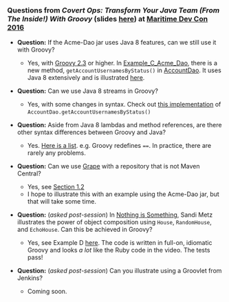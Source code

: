 
### Questions from *Covert Ops: Transform Your Java Team (From The Inside!) With Groovy* (slides [here](http://codetojoy.github.io/talk_maritimedevcon_groovy/assets/player/KeynoteDHTMLPlayer.html#0)) at [Maritime Dev Con 2016](http://maritimedevcon.ca/) 

* **Question:** If the Acme-Dao jar uses Java 8 features, can we still use it with Groovy?
    * Yes, with [Groovy 2.3](http://groovy-lang.org/releasenotes/groovy-2.3.html) or higher. In [Example_C_Acme_Dao](http://bit.ly/25FKJoO), there is a new method, `getAccountUsernamesByStatus()` in [AccountDao](http://bit.ly/1ZphhzN). It uses Java 8 extensively and is illustrated [here](http://bit.ly/1PxmGV4).

* **Question:** Can we use Java 8 streams in Groovy?
    * Yes, with some changes in syntax. Check out [this implementation](http://bit.ly/1O9nsr1) of `AccountDao.getAccountUsernamesByStatus()` 

* **Question:** Aside from Java 8 lambdas and method references, are there other syntax differences between Groovy and Java?
    * Yes. [Here is a list](http://groovy-lang.org/differences.html). e.g. Groovy redefines `==`. In practice, there are rarely any problems.

* **Question:** Can we use [Grape](http://docs.groovy-lang.org/latest/html/documentation/grape.html) with a repository that is not Maven Central?
    * Yes, see [Section 1.2](http://docs.groovy-lang.org/latest/html/documentation/grape.html)
    * I hope to illustrate this with an example using the Acme-Dao jar, but that will take some time.

* **Question:** (*asked post-session*) In [Nothing is Something](https://www.youtube.com/watch?v=OMPfEXIlTVE), Sandi Metz illustrates the power of object composition using `House`, `RandomHouse`, and `EchoHouse`. Can this be achieved in Groovy?
    * Yes, see Example D [here](https://github.com/codetojoy/talk_maritimedevcon_groovy). The code is written in full-on, idiomatic Groovy and looks *a lot* like the Ruby code in the video. The tests pass!

* **Question:** (*asked post-session*) Can you illustrate using a Groovlet from Jenkins?
    * Coming soon.

